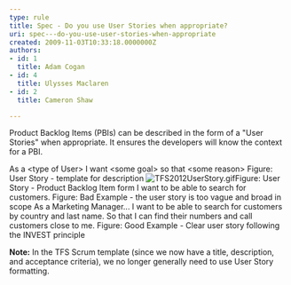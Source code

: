 ```yaml
---
type: rule
title: Spec - Do you use User Stories when appropriate?
uri: spec---do-you-use-user-stories-when-appropriate
created: 2009-11-03T10:33:18.0000000Z
authors:
- id: 1
  title: Adam Cogan
- id: 4
  title: Ulysses Maclaren
- id: 2
  title: Cameron Shaw

---
```


 
Product Backlog Items (PBIs) can be described in the form of a "User Stories" when appropriate. It ensures the developers will know the context for a PBI.​

As a &lt;type of User&gt;
I want &lt;some goal&gt;
so that &lt;some reason&gt;​​​​
Figure: User Story - template for description
 ![TFS2012UserStory.gif](/PublishingImages/TFS2012UserStory.gif)Figure: User Story - Product Backlog Item form
I want to be able to search for customers.
Figure: Bad Example - the user story is too vague and broad in scope
As a Marketing Manager...
    I want to be able to search for customers by country and last name.
    So that I can find their numbers and call customers close to me.
Figure: Good Example - Clear user story following the INVEST principle



**​​​​Note:** In the TFS Scrum template (since we now have a title, description, and acceptance criteria), we no longer generally need to use User Story formatting.​

